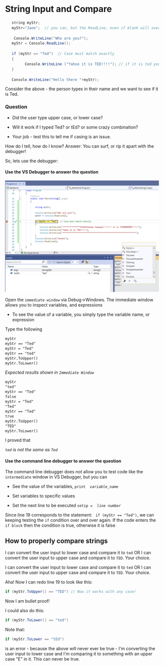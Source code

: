 
# String Input and Compare

```csharp
   string myStr; 
   myStr="Jane";  // you can, but the ReadLine, even if blank will over ride this value 
   
	Console.WriteLine("Who are you?"); 
   myStr = Console.ReadLine(); 

   if (myStr == "Ted")  // Case must match exactly 
   { 
	     Console.WriteLine ("Yahoo it is TED!!!!"); // if it is ted you say yahoo! 
   } 

   Console.WriteLine("Hello there "+myStr); 

```

 Consider the above - the person types in their name and we want to see if it is Ted. 

### Question

* Did the user type upper case, or lower case?

* Will it work if I typed Ted? or tEd? or some crazy combination? 
* Your job - test this to tell me if casing is an issue. 

 How do I tell, how do I know? Answer: You can surf, or rip it apart with the debugger! 

So, lets use the debugger:

#### Use the VS Debugger to answer the question

![screenshot of VS Debugger](../Images/22_Debug_compare_strings.png)

Open the `immediate window` via Debug->Windows. The immediate window allows you to inspect variables, and expressions

* To see the value of a variable, you simply type the variable name, or expression

Type the following

```code
myStr
myStr == "Ted"
myStr = "Ted"
myStr == "ted"
myStr.ToUpper()
myStr.ToLower()
```

*Expected results shown in `Immediate Window`*

```dos
myStr
"ted"
myStr == "Ted"
false
myStr = "Ted"
"Ted"
myStr == "Ted"
true
myStr.ToUpper()
"TED"
myStr.ToLower()
```

 I proved that 

*`ted` is not the same as `Ted`*

#### Use the command line debugger to answer the question

The command line debugger does *not* allow you to test code like the `intermediate` window in VS Debugger, but you can 

* See the value of the variables, `print `*` variable_name`*
* Set variables to specific values

* Set the next line to be executed `setip = `*` line number`*

Since line 19 corresponds to the statement: ` if (myStr == "Ted")`, we can keeping testing the `if` condition over and over again. If the code enters the `if block` then the condition is true, otherwise it is false


## How to properly compare strings

I can convert the user input to lower case and compare it to `ted` OR I can convert the user input to upper case and compare it to `TED`. Your choice. 

I can convert the user input to lower case and compare it to `ted` OR I can convert the user input to upper case and compare it to `TED`. Your choice. 

Aha! Now I can redo line 19 to look like this: 

```csharp
if (myStr.ToUpper() == "TED") // Now it works with any case!
```

Now I am bullet proof! 

I could also do this:

```csharp
if (myStr.ToLower() == "ted")
```

 

Note that:

```csharp
if (myStr.ToLower == "tEd")
```

is an error - because the above will never ever be true - I'm converting the user input to lower case and I'm comparing it to something with an upper case "E" in it. This can never be true. 

